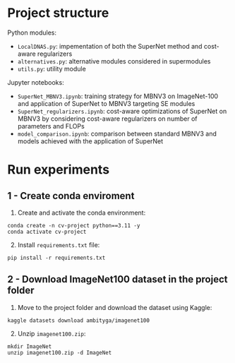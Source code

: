 # Project structure
Python modules:
* `LocalDNAS.py`: impementation of both the SuperNet method and cost-aware regularizers
* `alternatives.py`: alternative modules considered in supermodules
* `utils.py`: utility module

Jupyter notebooks:
* `SuperNet_MBNV3.ipynb`: training strategy for MBNV3 on ImageNet-100 and application of SuperNet to MBNV3 targeting SE modules
* `SuperNet_regularizers.ipynb`: cost-aware optimizations of SuperNet on MBNV3 by considering cost-aware regularizers on number of parameters and FLOPs
* `model_comparison.ipynb`: comparison between standard MBNV3 and models achieved with the application of SuperNet 

# Run experiments
## 1 - Create conda enviroment
1. Create and activate the conda environment:
```console
conda create -n cv-project python==3.11 -y
conda activate cv-project
```
2. Install `requirements.txt` file:
```console
pip install -r requirements.txt
```
## 2 - Download ImageNet100 dataset in the project folder
1. Move to the project folder and download the dataset using Kaggle:
```console
kaggle datasets download ambityga/imagenet100
```
2. Unzip `imagenet100.zip`:
```console
mkdir ImageNet
unzip imagenet100.zip -d ImageNet
```
